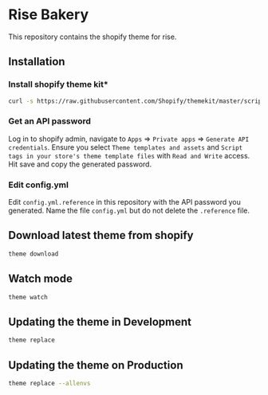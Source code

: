 # Rise Bakery

This repository contains the shopify theme for rise.

## Installation

### Install shopify theme kit*

```bash
curl -s https://raw.githubusercontent.com/Shopify/themekit/master/scripts/install | sudo python
```

### Get an API password

Log in to shopify admin, navigate to `Apps` => `Private apps` => `Generate API credentials`. Ensure you select `Theme templates and assets` and `Script tags in your store's theme template files` with `Read and Write` access. Hit save and copy the generated password.

### Edit config.yml

Edit `config.yml.reference` in this repository with the API password you generated. Name the file `config.yml` but do not delete the `.reference` file.

## Download latest theme from shopify

```Bash
theme download
```

## Watch mode

```bash
theme watch
```

## Updating the theme in Development

```bash
theme replace
```

## Updating the theme on Production

```bash
theme replace --allenvs
```